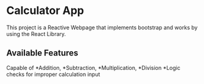 # Calculator App

This project is a Reactive Webpage that implements bootstrap and works by using the React Library.

## Available Features

Capable of 
*Addition, 
*Subtraction, 
*Multiplication, 
*Division
*Logic checks for improper calculation input



